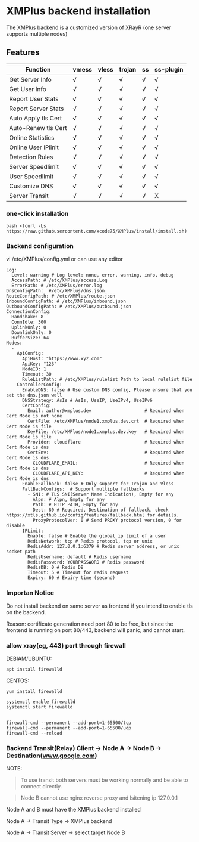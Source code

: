 # XMPlus backend installation

The XMPlus backend is a customized version of XRayR (one server supports multiple nodes)

## Features

|Function             | vmess | vless | trojan | ss   | ss-plugin|
| ----------------| ----- | ----- | -------| -----|----------|
| Get Server Info     | √     |  √    |   √    |  √   |    √     |
| Get User Info     | √     |  √    |   √    |  √   |    √     |
| Report User Stats     | √     |  √    |   √    |  √   |    √     |
| Report Server Stats   | √     |  √    |   √    |  √   |    √     |
| Auto Apply tls Cert  | √     |  √    |   √    |  √   |    √     |
| Auto-Renew tls Cert  | √     |  √    |   √    |  √   |    √     |
| Online Statistics     | √     |  √    |   √    |  √   |    √     |
| Online User IPlinit   | √     |  √    |   √    |  √   |    √     |
| Detection Rules        | √     |  √    |   √    |  √   |    √     |
| Server Speedlimit     | √     |  √    |   √    |  √   |    √     |
| User Speedlimit     | √     |  √    |   √    |  √   |    √     |
| Customize DNS       | √     |  √    |   √    |  √   |    √     |
| Server Transit       | √     |  √    |   √    |  √   |    X     |


### one-click installation

```
bash <(curl -Ls https://raw.githubusercontent.com/xcode75/XMPlus/install/install.sh)
```

### Backend configuration

vi /etc/XMPlus/config.yml  or can use any editor

```
Log:
  Level: warning # Log level: none, error, warning, info, debug 
  AccessPath: # /etc/XMPlus/access.Log
  ErrorPath: # /etc/XMPlus/error.log
DnsConfigPath:  #/etc/XMPlus/dns.json
RouteConfigPath: # /etc/XMPlus/route.json
InboundConfigPath: # /etc/XMPlus/inbound.json
OutboundConfigPath: # /etc/XMPlus/outbound.json
ConnectionConfig:
  Handshake: 8 
  ConnIdle: 300 
  UplinkOnly: 0 
  DownlinkOnly: 0 
  BufferSize: 64
Nodes:
  -
    ApiConfig:
      ApiHost: "https://www.xyz.com"
      ApiKey: "123"
      NodeID: 1
      Timeout: 30 
      RuleListPath: # /etc/XMPlus/rulelist Path to local rulelist file
    ControllerConfig:
      EnableDNS: false # Use custom DNS config, Please ensure that you set the dns.json well
      DNSStrategy: AsIs # AsIs, UseIP, UseIPv4, UseIPv6
      CertConfig:
        Email: author@xmplus.dev                    # Required when Cert Mode is not none
        CertFile: /etc/XMPlus/node1.xmplus.dev.crt  # Required when Cert Mode is file
        KeyFile: /etc/XMPlus/node1.xmplus.dev.key   # Required when Cert Mode is file
        Provider: cloudflare                        # Required when Cert Mode is dns
        CertEnv:                                    # Required when Cert Mode is dns
          CLOUDFLARE_EMAIL:                         # Required when Cert Mode is dns
          CLOUDFLARE_API_KEY:                       # Required when Cert Mode is dns
      EnableFallback: false # Only support for Trojan and Vless
      FallBackConfigs:  # Support multiple fallbacks
        - SNI: # TLS SNI(Server Name Indication), Empty for any
          Alpn: # Alpn, Empty for any
          Path: # HTTP PATH, Empty for any
          Dest: 80 # Required, Destination of fallback, check https://xtls.github.io/config/features/fallback.html for details.
          ProxyProtocolVer: 0 # Send PROXY protocol version, 0 for disable
      IPLimit:
        Enable: false # Enable the global ip limit of a user 
        RedisNetwork: tcp # Redis protocol, tcp or unix
        RedisAddr: 127.0.0.1:6379 # Redis server address, or unix socket path
        RedisUsername: default # Redis username
        RedisPassword: YOURPASSWORD # Redis password
        RedisDB: 0 # Redis DB
        Timeout: 5 # Timeout for redis request
        Expiry: 60 # Expiry time (second) 
```

### Importan Notice

Do not install backend on same server as frontend if you intend to enable tls on the backend.

Reason: certificate generation need port 80 to be free, but since the frontend is running on port 80/443, backend will panic, and cannot start.


### allow xray(eg, 443) port through firewall


DEBIAM/UBUNTU:
```
apt install firewalld
```

CENTOS:
```
yum install firewalld
```

```
systemctl enable firewalld
systemctl start firewalld


firewall-cmd --permanent --add-port=1-65500/tcp
firewall-cmd --permanent --add-port=1-65500/udp
firewall-cmd --reload
```

### Backend Transit(Relay) Client -> Node A -> Node B -> Destination(www.google.com)

NOTE:

 > To use transit both servers must be working normally and be able to connect directly.
 
 > Node B cannot use nginx reverse proxy and lsitening ip 127.0.0.1


Node A and B must have the XMPlus backend installed

Node A -> Transit Type -> XMPlus backend

Node A -> Transit Server -> select target Node B
